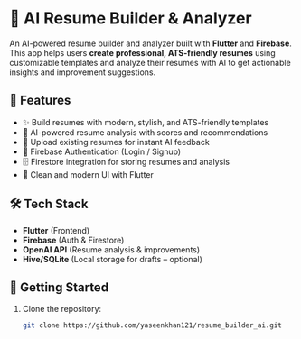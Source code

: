 # 📄 AI Resume Builder & Analyzer

An AI-powered resume builder and analyzer built with **Flutter** and **Firebase**.  
This app helps users **create professional, ATS-friendly resumes** using customizable templates and analyze their resumes with AI to get actionable insights and improvement suggestions.

## 🚀 Features
- ✨ Build resumes with modern, stylish, and ATS-friendly templates  
- 🤖 AI-powered resume analysis with scores and recommendations  
- 📂 Upload existing resumes for instant AI feedback  
- 🔐 Firebase Authentication (Login / Signup)  
- 🗄️ Firestore integration for storing resumes and analysis  
- 🎨 Clean and modern UI with Flutter  

## 🛠️ Tech Stack
- **Flutter** (Frontend)  
- **Firebase** (Auth & Firestore)  
- **OpenAI API** (Resume analysis & improvements)  
- **Hive/SQLite** (Local storage for drafts – optional)  

## 🔧 Getting Started
1. Clone the repository:
   ```bash
   git clone https://github.com/yaseenkhan121/resume_builder_ai.git

